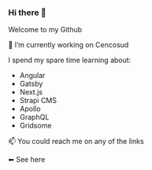 ### Hi there 👋

Welcome to my Github

🔭 I’m currently working on Cencosud

I spend my spare time learning about:
- Angular
- Gatsby
- Next.js
- Strapi CMS
- Apollo
- GraphQL
- Gridsome

📫 You could reach me on any of the links 

⬅ See here

<!--
**edubasabe/edubasabe** is a ✨ _special_ ✨ repository because its `README.md` (this file) appears on your GitHub profile.

Here are some ideas to get you started:

- 🔭 I’m currently working on ...
- 🌱 I’m currently learning ...
- 👯 I’m looking to collaborate on ...
- 🤔 I’m looking for help with ...
- 💬 Ask me about ...
- 📫 How to reach me: ...
- 😄 Pronouns: ...
- ⚡ Fun fact: ...
-->
